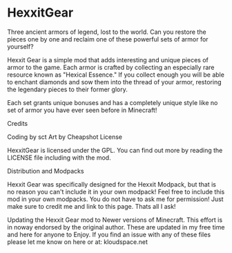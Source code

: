 # HexxitGear
Three ancient armors of legend, lost to the world. Can you restore the pieces one by one and reclaim one of these powerful sets of armor for yourself?

Hexxit Gear is a simple mod that adds interesting and unique pieces of armor to the game. Each armor is crafted by collecting an especially rare resource known as "Hexical Essence." If you collect enough you will be able to enchant diamonds and sow them into the thread of your armor, restoring the legendary pieces to their former glory.

Each set grants unique bonuses and has a completely unique style like no set of armor you have ever seen before in Minecraft!

Credits

Coding by sct
Art by Cheapshot
License

HexxitGear is licensed under the GPL. You can find out more by reading the LICENSE file including with the mod.

Distribution and Modpacks

Hexxit Gear was specifically designed for the Hexxit Modpack, but that is no reason you can't include it in your own modpack! Feel free to include this mod in your own modpacks. You do not have to ask me for permission! Just make sure to credit me and link to this page. Thats all I ask!

Updating the Hexxit Gear mod to Newer versions of Minecraft.
This effort is in noway endorsed by the original author.
These are updated in my free time and here for anyone to Enjoy.
If you find an issue with any of these files please let me know on here or at: kloudspace.net
